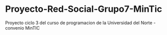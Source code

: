 # Proyecto-Red-Social-Grupo7-MinTic
 Proyecto ciclo 3 del curso de programacion de la Universidad del Norte - convenio MinTIC
